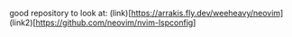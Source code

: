 good repository to look at:
(link)[https://arrakis.fly.dev/weeheavy/neovim]
(link2)[https://github.com/neovim/nvim-lspconfig]
